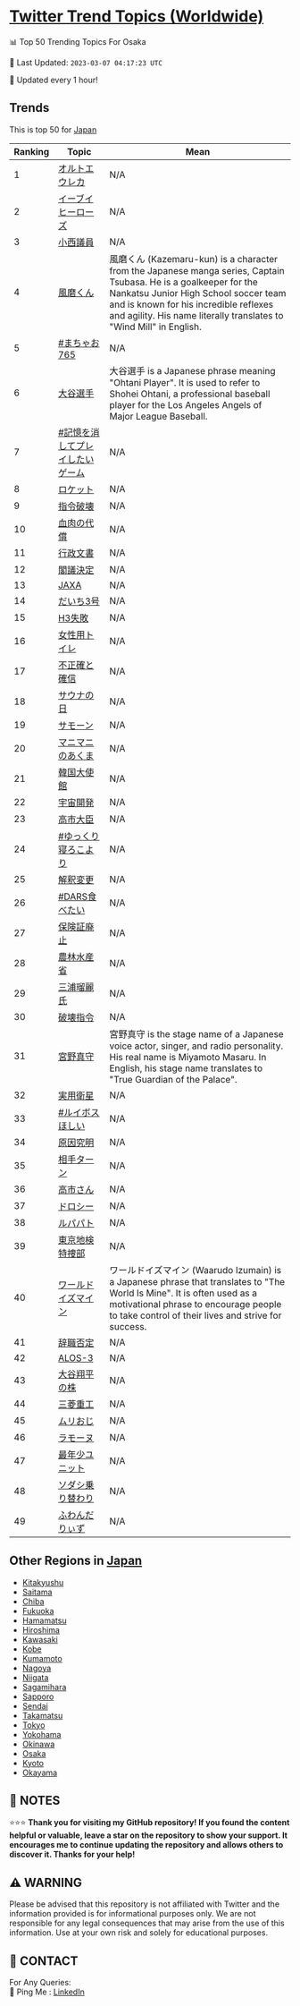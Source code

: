 [Twitter Trend Topics (Worldwide)](https://github.com/ErcinDedeoglu/Twitter-Trend-Topics)
==========


📊 Top 50 Trending Topics For Osaka

📆 Last Updated: `2023-03-07 04:17:23 UTC`

🔧 Updated every 1 hour!


## Trends

This is top 50 for [Japan](</Japan>)

| Ranking | Topic | Mean |
| ------- | ------------ | ------------ |
| 1 | [オルトエウレカ](http://twitter.com/search?q=%e3%82%aa%e3%83%ab%e3%83%88%e3%82%a8%e3%82%a6%e3%83%ac%e3%82%ab) | N/A |
| 2 | [イーブイヒーローズ](http://twitter.com/search?q=%e3%82%a4%e3%83%bc%e3%83%96%e3%82%a4%e3%83%92%e3%83%bc%e3%83%ad%e3%83%bc%e3%82%ba) | N/A |
| 3 | [小西議員](http://twitter.com/search?q=%e5%b0%8f%e8%a5%bf%e8%ad%b0%e5%93%a1) | N/A |
| 4 | [風磨くん](http://twitter.com/search?q=%e9%a2%a8%e7%a3%a8%e3%81%8f%e3%82%93) | 風磨くん (Kazemaru-kun) is a character from the Japanese manga series, Captain Tsubasa. He is a goalkeeper for the Nankatsu Junior High School soccer team and is known for his incredible reflexes and agility. His name literally translates to "Wind Mill" in English. |
| 5 | [#まちゃお765](http://twitter.com/search?q=%23%e3%81%be%e3%81%a1%e3%82%83%e3%81%8a765) | N/A |
| 6 | [大谷選手](http://twitter.com/search?q=%e5%a4%a7%e8%b0%b7%e9%81%b8%e6%89%8b) | 大谷選手 is a Japanese phrase meaning "Ohtani Player". It is used to refer to Shohei Ohtani, a professional baseball player for the Los Angeles Angels of Major League Baseball. |
| 7 | [#記憶を消してプレイしたいゲーム](http://twitter.com/search?q=%23%e8%a8%98%e6%86%b6%e3%82%92%e6%b6%88%e3%81%97%e3%81%a6%e3%83%97%e3%83%ac%e3%82%a4%e3%81%97%e3%81%9f%e3%81%84%e3%82%b2%e3%83%bc%e3%83%a0) | N/A |
| 8 | [ロケット](http://twitter.com/search?q=%e3%83%ad%e3%82%b1%e3%83%83%e3%83%88) | N/A |
| 9 | [指令破壊](http://twitter.com/search?q=%e6%8c%87%e4%bb%a4%e7%a0%b4%e5%a3%8a) | N/A |
| 10 | [血肉の代償](http://twitter.com/search?q=%e8%a1%80%e8%82%89%e3%81%ae%e4%bb%a3%e5%84%9f) | N/A |
| 11 | [行政文書](http://twitter.com/search?q=%e8%a1%8c%e6%94%bf%e6%96%87%e6%9b%b8) | N/A |
| 12 | [閣議決定](http://twitter.com/search?q=%e9%96%a3%e8%ad%b0%e6%b1%ba%e5%ae%9a) | N/A |
| 13 | [JAXA](http://twitter.com/search?q=JAXA) | N/A |
| 14 | [だいち3号](http://twitter.com/search?q=%e3%81%a0%e3%81%84%e3%81%a13%e5%8f%b7) | N/A |
| 15 | [H3失敗](http://twitter.com/search?q=H3%e5%a4%b1%e6%95%97) | N/A |
| 16 | [女性用トイレ](http://twitter.com/search?q=%e5%a5%b3%e6%80%a7%e7%94%a8%e3%83%88%e3%82%a4%e3%83%ac) | N/A |
| 17 | [不正確と確信](http://twitter.com/search?q=%e4%b8%8d%e6%ad%a3%e7%a2%ba%e3%81%a8%e7%a2%ba%e4%bf%a1) | N/A |
| 18 | [サウナの日](http://twitter.com/search?q=%e3%82%b5%e3%82%a6%e3%83%8a%e3%81%ae%e6%97%a5) | N/A |
| 19 | [サモーン](http://twitter.com/search?q=%e3%82%b5%e3%83%a2%e3%83%bc%e3%83%b3) | N/A |
| 20 | [マニマニのあくま](http://twitter.com/search?q=%e3%83%9e%e3%83%8b%e3%83%9e%e3%83%8b%e3%81%ae%e3%81%82%e3%81%8f%e3%81%be) | N/A |
| 21 | [韓国大使館](http://twitter.com/search?q=%e9%9f%93%e5%9b%bd%e5%a4%a7%e4%bd%bf%e9%a4%a8) | N/A |
| 22 | [宇宙開発](http://twitter.com/search?q=%e5%ae%87%e5%ae%99%e9%96%8b%e7%99%ba) | N/A |
| 23 | [高市大臣](http://twitter.com/search?q=%e9%ab%98%e5%b8%82%e5%a4%a7%e8%87%a3) | N/A |
| 24 | [#ゆっくり寝ろこより](http://twitter.com/search?q=%23%e3%82%86%e3%81%a3%e3%81%8f%e3%82%8a%e5%af%9d%e3%82%8d%e3%81%93%e3%82%88%e3%82%8a) | N/A |
| 25 | [解釈変更](http://twitter.com/search?q=%e8%a7%a3%e9%87%88%e5%a4%89%e6%9b%b4) | N/A |
| 26 | [#DARS食べたい](http://twitter.com/search?q=%23DARS%e9%a3%9f%e3%81%b9%e3%81%9f%e3%81%84) | N/A |
| 27 | [保険証廃止](http://twitter.com/search?q=%e4%bf%9d%e9%99%ba%e8%a8%bc%e5%bb%83%e6%ad%a2) | N/A |
| 28 | [農林水産省](http://twitter.com/search?q=%e8%be%b2%e6%9e%97%e6%b0%b4%e7%94%a3%e7%9c%81) | N/A |
| 29 | [三浦瑠麗氏](http://twitter.com/search?q=%e4%b8%89%e6%b5%a6%e7%91%a0%e9%ba%97%e6%b0%8f) | N/A |
| 30 | [破壊指令](http://twitter.com/search?q=%e7%a0%b4%e5%a3%8a%e6%8c%87%e4%bb%a4) | N/A |
| 31 | [宮野真守](http://twitter.com/search?q=%e5%ae%ae%e9%87%8e%e7%9c%9f%e5%ae%88) | 宮野真守 is the stage name of a Japanese voice actor, singer, and radio personality. His real name is Miyamoto Masaru. In English, his stage name translates to "True Guardian of the Palace". |
| 32 | [実用衛星](http://twitter.com/search?q=%e5%ae%9f%e7%94%a8%e8%a1%9b%e6%98%9f) | N/A |
| 33 | [#ルイボスほしい](http://twitter.com/search?q=%23%e3%83%ab%e3%82%a4%e3%83%9c%e3%82%b9%e3%81%bb%e3%81%97%e3%81%84) | N/A |
| 34 | [原因究明](http://twitter.com/search?q=%e5%8e%9f%e5%9b%a0%e7%a9%b6%e6%98%8e) | N/A |
| 35 | [相手ターン](http://twitter.com/search?q=%e7%9b%b8%e6%89%8b%e3%82%bf%e3%83%bc%e3%83%b3) | N/A |
| 36 | [高市さん](http://twitter.com/search?q=%e9%ab%98%e5%b8%82%e3%81%95%e3%82%93) | N/A |
| 37 | [ドロシー](http://twitter.com/search?q=%e3%83%89%e3%83%ad%e3%82%b7%e3%83%bc) | N/A |
| 38 | [ルパパト](http://twitter.com/search?q=%e3%83%ab%e3%83%91%e3%83%91%e3%83%88) | N/A |
| 39 | [東京地検特捜部](http://twitter.com/search?q=%e6%9d%b1%e4%ba%ac%e5%9c%b0%e6%a4%9c%e7%89%b9%e6%8d%9c%e9%83%a8) | N/A |
| 40 | [ワールドイズマイン](http://twitter.com/search?q=%e3%83%af%e3%83%bc%e3%83%ab%e3%83%89%e3%82%a4%e3%82%ba%e3%83%9e%e3%82%a4%e3%83%b3) | ワールドイズマイン (Waarudo Izumain) is a Japanese phrase that translates to "The World Is Mine". It is often used as a motivational phrase to encourage people to take control of their lives and strive for success. |
| 41 | [辞職否定](http://twitter.com/search?q=%e8%be%9e%e8%81%b7%e5%90%a6%e5%ae%9a) | N/A |
| 42 | [ALOS-3](http://twitter.com/search?q=ALOS-3) | N/A |
| 43 | [大谷翔平の株](http://twitter.com/search?q=%e5%a4%a7%e8%b0%b7%e7%bf%94%e5%b9%b3%e3%81%ae%e6%a0%aa) | N/A |
| 44 | [三菱重工](http://twitter.com/search?q=%e4%b8%89%e8%8f%b1%e9%87%8d%e5%b7%a5) | N/A |
| 45 | [ムリおじ](http://twitter.com/search?q=%e3%83%a0%e3%83%aa%e3%81%8a%e3%81%98) | N/A |
| 46 | [ラモーヌ](http://twitter.com/search?q=%e3%83%a9%e3%83%a2%e3%83%bc%e3%83%8c) | N/A |
| 47 | [最年少ユニット](http://twitter.com/search?q=%e6%9c%80%e5%b9%b4%e5%b0%91%e3%83%a6%e3%83%8b%e3%83%83%e3%83%88) | N/A |
| 48 | [ソダシ乗り替わり](http://twitter.com/search?q=%e3%82%bd%e3%83%80%e3%82%b7%e4%b9%97%e3%82%8a%e6%9b%bf%e3%82%8f%e3%82%8a) | N/A |
| 49 | [ふわんだりぃず](http://twitter.com/search?q=%e3%81%b5%e3%82%8f%e3%82%93%e3%81%a0%e3%82%8a%e3%81%83%e3%81%9a) | N/A |



## Other Regions in [Japan](</Japan>)

* [Kitakyushu](</Japan/Kitakyushu.md>)
* [Saitama](</Japan/Saitama.md>)
* [Chiba](</Japan/Chiba.md>)
* [Fukuoka](</Japan/Fukuoka.md>)
* [Hamamatsu](</Japan/Hamamatsu.md>)
* [Hiroshima](</Japan/Hiroshima.md>)
* [Kawasaki](</Japan/Kawasaki.md>)
* [Kobe](</Japan/Kobe.md>)
* [Kumamoto](</Japan/Kumamoto.md>)
* [Nagoya](</Japan/Nagoya.md>)
* [Niigata](</Japan/Niigata.md>)
* [Sagamihara](</Japan/Sagamihara.md>)
* [Sapporo](</Japan/Sapporo.md>)
* [Sendai](</Japan/Sendai.md>)
* [Takamatsu](</Japan/Takamatsu.md>)
* [Tokyo](</Japan/Tokyo.md>)
* [Yokohama](</Japan/Yokohama.md>)
* [Okinawa](</Japan/Okinawa.md>)
* [Osaka](</Japan/Osaka.md>)
* [Kyoto](</Japan/Kyoto.md>)
* [Okayama](</Japan/Okayama.md>)



## 📝 NOTES

⭐⭐⭐ **Thank you for visiting my GitHub repository! If you found the content helpful or valuable, leave a star on the repository to show your support. It encourages me to continue updating the repository and allows others to discover it. Thanks for your help!**


## ⚠️ WARNING

Please be advised that this repository is not affiliated with Twitter and the information provided is for informational purposes only. We are not responsible for any legal consequences that may arise from the use of this information. Use at your own risk and solely for educational purposes.


## 📨 CONTACT

 For Any Queries:  
            🏓 Ping Me : [LinkedIn](https://www.linkedin.com/in/ercindedeoglu/)
